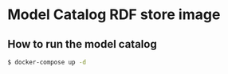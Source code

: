# Model Catalog RDF store image

## How to run the model catalog

```bash
$ docker-compose up -d
```

